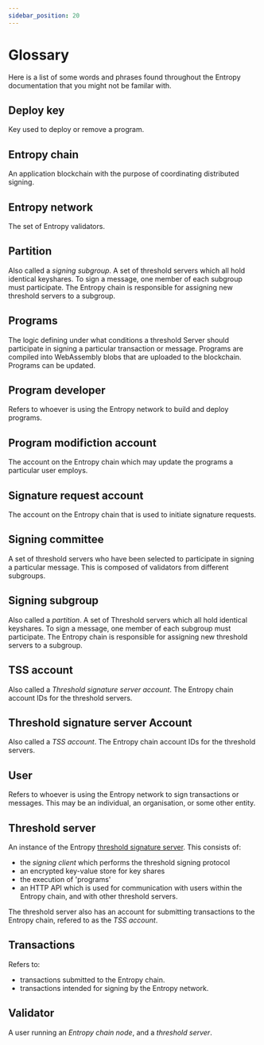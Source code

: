 ```yaml
---
sidebar_position: 20
---
```


# Glossary

Here is a list of some words and phrases found throughout the Entropy documentation that you might not be familar with.

<!-- ## Autonomous Agents -->

<!-- ## Intelligent Programs -->

<!-- ## Threshold Signing -->

## Deploy key

Key used to deploy or remove a program.

## Entropy chain

An application blockchain with the purpose of coordinating distributed signing.

## Entropy network

The set of Entropy validators.

## Partition

Also called a _signing subgroup_. A set of threshold servers which all hold identical keyshares. To sign a message, one member of each subgroup must participate. The Entropy chain is responsible for assigning new threshold servers to a subgroup.

## Programs

The logic defining under what conditions a threshold Server should participate in signing a particular transaction or message. Programs are compiled into WebAssembly blobs that are uploaded to the blockchain. Programs can be updated.

## Program developer

Refers to whoever is using the Entropy network to build and deploy programs.

## Program modifiction account

The account on the Entropy chain which may update the programs a particular user employs.

## Signature request account

The account on the Entropy chain that is used to initiate signature requests.

## Signing committee

A set of threshold servers who have been selected to participate in signing a particular message. This is composed of validators from different subgroups.

## Signing subgroup

Also called a _partition_. A set of Threshold servers which all hold identical keyshares. To sign a message, one member of each subgroup must participate. The Entropy chain is responsible for assigning new threshold servers to a subgroup.

## TSS account

Also called a _Threshold signature server account_. The Entropy chain account IDs for the threshold servers.

## Threshold signature server Account

Also called a _TSS account_. The Entropy chain account IDs for the threshold servers.

## User

Refers to whoever is using the Entropy network to sign transactions or messages. This may be an individual, an organisation, or some other entity.

## Threshold server

An instance of the Entropy [threshold signature server](https://github.com/entropyxyz/entropy-core/tree/master/crates/threshold-signature-server). This consists of:

- the _signing client_ which performs the threshold signing protocol
- an encrypted key-value store for key shares
- the execution of 'programs'
- an HTTP API which is used for communication with users within the Entropy chain, and with other threshold servers. 

The threshold server also has an account for submitting transactions to the Entropy chain, refered to as the _TSS account_.

## Transactions

Refers to: 

- transactions submitted to the Entropy chain.
- transactions intended for signing by the Entropy network.

## Validator

A user running an _Entropy chain node_, and a _threshold server_.
